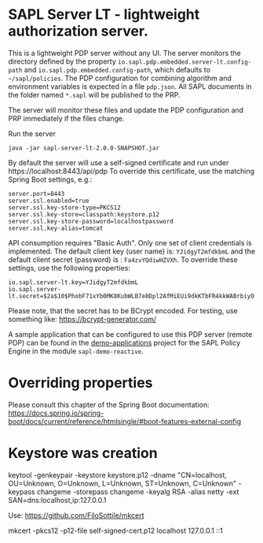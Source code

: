 # SAPL Server LT - lightweight authorization server.

This is a lightweight PDP server without any UI. The server monitors the directory defined by the property `io.sapl.pdp.embedded.server-lt.config-path` and `io.sapl.pdp.embedded.config-path`, which defaults to `~/sapl/policies`. 
The PDP configuration for combining algorithm and environment variables is expected in a file `pdp.json`. 
All SAPL documents in the folder named `*.sapl` will be published to the PRP.

The server will monitor these files and update the PDP configuration and PRP immediately if the files change.

Run the server
```
java -jar sapl-server-lt-2.0.0-SNAPSHOT.jar
```

By default the server will use a self-signed certificate and run under https://localhost:8443/api/pdp
To override this certificate, use the matching Spring Boot settings, e.g.:
```properties
server.port=8443
server.ssl.enabled=true
server.ssl.key-store-type=PKCS12
server.ssl.key-store=classpath:keystore.p12
server.ssl.key-store-password=localhostpassword
server.ssl.key-alias=tomcat
```

API consumption requires "Basic Auth". Only one set of client credentials is implemented. 
The default client key (user name) is: `YJidgyT2mfdkbmL` and the default client secret (password) is : `Fa4zvYQdiwHZVXh`.
To override these settings, use the following properties:
```properties
io.sapl.server-lt.key=YJidgyT2mfdkbmL
io.sapl.server-lt.secret=$2a$10$PhobF71xYb0MK8KubWLB7e0Dpl2AfMiEUi9dkKTbFR4kkWABrbiyO
```
Please note, that the secret has to be BCrypt encoded. For testing, use something like: https://bcrypt-generator.com/

A sample application that can be configured to use this PDP server (remote PDP) can be found
in the [demo-applications](https://github.com/heutelbeck/sapl-demos) project for the SAPL
Policy Engine in the module `sapl-demo-reactive`.

# Overriding properties

Please consult this chapter of the Spring Boot documentation: https://docs.spring.io/spring-boot/docs/current/reference/htmlsingle/#boot-features-external-config

# Keystore was creation

keytool -genkeypair -keystore keystore.p12 -dname "CN=localhost, OU=Unknown, O=Unknown, L=Unknown, ST=Unknown, C=Unknown" -keypass changeme -storepass changeme -keyalg RSA -alias netty -ext SAN=dns:localhost,ip:127.0.0.1

Use: https://github.com/FiloSottile/mkcert

mkcert -pkcs12 -p12-file self-signed-cert.p12 localhost 127.0.0.1 ::1

